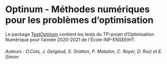 # Optinum - Méthodes numériques pour les problèmes d’optimisation

Le package [TestOptinum](https://github.com/mathn7/TestOptinum) contient les tests du TP-projet d’Optimisation Numérique pour l’année 2020-2021 de l'École INP-ENSEEIHT.

###### Auteurs : O.Cots, J. Gergaud, S. Gratton, P. Matalon, C. Royer, D. Ruiz et E. Simon
